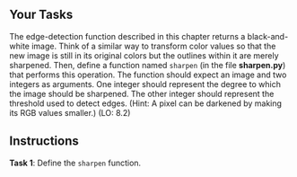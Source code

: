 <!-- manual -->

## Your Tasks

The edge-detection function described in this chapter returns a black-and-white image. Think of a similar way to transform color values so that the new image is still in its original colors but the outlines within it are merely sharpened. Then, define a function named `sharpen` (in the file **sharpen.py**) that performs this operation. The function should expect an image and two integers as arguments. One integer should represent the degree to which the image should be sharpened. The other integer should represent the threshold used to detect edges. (Hint: A pixel can be darkened by making its RGB values smaller.) (LO: 8.2)

## Instructions

**Task 1**: Define the `sharpen` function.